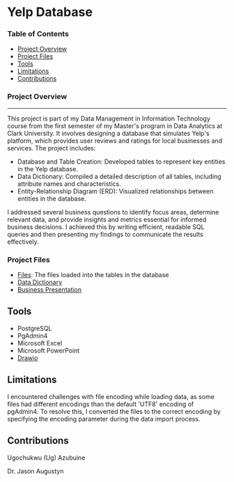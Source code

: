 # Yelp Database

### Table of Contents 
- [Project Overview](#project-overview)
- [Project Files](#project-files)
- [Tools](#tools)
- [Limitations](#limitations)
- [Contributions](#contributions)

### Project Overview 
---
This project is part of my Data Management in Information Technology course from the first semester of my Master's program in Data Analytics at Clark University. It involves designing a database that simulates Yelp's platform, which provides user reviews and ratings for local businesses and services. The project includes:

- Database and Table Creation: Developed tables to represent key entities in the Yelp database.
- Data Dictionary: Compiled a detailed description of all tables, including attribute names and characteristics.
- Entity-Relationship Diagram (ERD): Visualized relationships between entities in the database.

I addressed several business questions to identify focus areas, determine relevant data, and provide insights and metrics essential for informed business decisions. I achieved this by writing efficient, readable SQL queries and then presenting my findings to communicate the results effectively.

### Project Files
- [Files](https://drive.google.com/drive/folders/1pyIo8aK5nRq4XZor8-iJLyiFqQWq0MC6?usp=sharing): The files loaded into the tables in the database
- [Data Dictionary](https://clarkuedu-my.sharepoint.com/:x:/g/personal/uazubuine_clarku_edu/ETiJRkLSxQRCjN2dOMkfAlcBnDCkPwQ7-uc8ibvH97Z5Hw?e=advCTM)
- [Business Presentation](https://clarkuedu-my.sharepoint.com/:p:/g/personal/uazubuine_clarku_edu/EfrqaxDx8GBOlaxon40o14UBaKkFOvdcO1xMNJ0qbQdXug?e=iUhfmv)

## Tools 
- PostgreSQL
- PgAdmin4
- Microsoft Excel
- Microsoft PowerPoint
- [Drawio](https://app.diagrams.net/)

## Limitations 
I encountered challenges with file encoding while loading data, as some files had different encodings than the default 'UTF8' encoding of pgAdmin4. To resolve this, I converted the files to the correct encoding by specifying the encoding parameter during the data import process.

## Contributions 
Ugochukwu (Ug) Azubuine

Dr. Jason Augustyn 
